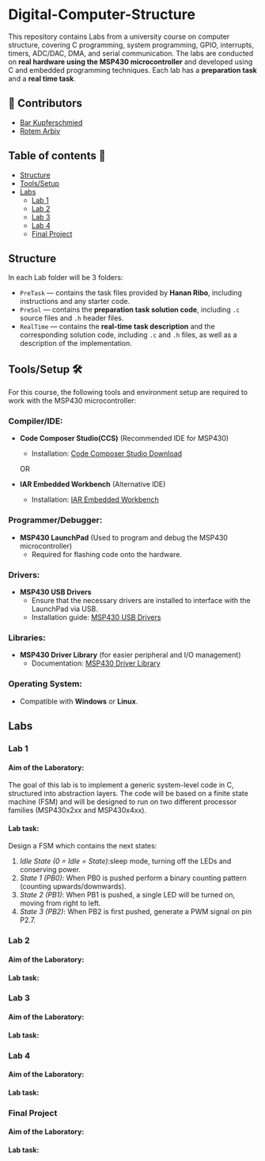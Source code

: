 # Digital-Computer-Structure
This repository contains Labs from a university course on computer structure, covering C programming, system programming, GPIO, interrupts, timers, ADC/DAC, DMA, and serial communication. The labs are conducted on **real hardware using the MSP430 microcontroller** and developed using C and embedded programming techniques.
Each lab has a **preparation task** and a **real time task**.

## 👥 Contributors

- [Bar Kupferschmied](https://github.com/barkupf)
- [Rotem Arbiv](https://github.com/RotemArbiv27)


## Table of contents 🔗
- [Structure](#Structure)
- [Tools/Setup](#Tools/Setup)
- [Labs](#Labs)
    - [Lab 1](#lab-1)
    - [Lab 2](#lab-2)
    - [Lab 3](#lab-3)
    - [Lab 4](#lab-4)
    - [Final Project](#final-project)

 ## Structure
In each Lab folder will be 3 folders:
- `PreTask` — contains the task files provided by **Hanan Ribo**, including instructions and any starter code.
- `PreSol` — contains the **preparation task solution code**, including `.c` source files and `.h` header files.
- `RealTime` — contains the **real-time task description** and the corresponding solution code, including `.c` and `.h` files, as well as a description of the implementation.

## Tools/Setup 🛠️

For this course, the following tools and environment setup are required to work with the MSP430 microcontroller:

### Compiler/IDE:
- **Code Composer Studio(CCS)** (Recommended IDE for MSP430)
  - Installation: [Code Composer Studio Download](https://www.ti.com/tool/CCSTUDIO)
  
  OR

- **IAR Embedded Workbench** (Alternative IDE)
  - Installation: [IAR Embedded Workbench](https://www.iar.com/iar-embedded-workbench/)
  
### Programmer/Debugger:
- **MSP430 LaunchPad** (Used to program and debug the MSP430 microcontroller)
  - Required for flashing code onto the hardware.
  
### Drivers:
- **MSP430 USB Drivers**  
  - Ensure that the necessary drivers are installed to interface with the LaunchPad via USB.
  - Installation guide: [MSP430 USB Drivers](https://www.ti.com/tool/MSP430-USB-Debug-Interface)

### Libraries:
- **MSP430 Driver Library** (for easier peripheral and I/O management)
  - Documentation: [MSP430 Driver Library](https://www.ti.com/tool/MSP430-DRIVER-LIBRARY)

### Operating System:
- Compatible with **Windows** or **Linux**.

 ## Labs

 ### Lab 1
 #### Aim of the Laboratory:
The goal of this lab is to implement a generic system-level code in C, structured into abstraction layers. The code will be based on a finite state machine (FSM) and will be designed to run on two different processor families (MSP430x2xx and MSP430x4xx).
#### Lab task:
Design a FSM which contains the next states:
1. *Idle State (0 = Idle = State)*:sleep mode, turning off the LEDs and conserving power.
2. *State 1 (PB0)*: When PB0 is pushed perform a binary counting pattern (counting upwards/downwards).
3. *State 2 (PB1)*: When PB1 is pushed, a single LED will be turned on, moving from right to left.
4. *State 3 (PB2)*: When PB2 is first pushed, generate a PWM signal on pin P2.7.

 ### Lab 2
 #### Aim of the Laboratory:
#### Lab task:

### Lab 3
 #### Aim of the Laboratory:
#### Lab task:

### Lab 4
 #### Aim of the Laboratory:
#### Lab task:

### Final Project
 #### Aim of the Laboratory:
#### Lab task:





